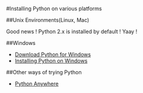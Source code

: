 #Installing Python on various platforms

##Unix Environments(Linux, Mac)

Good news ! Python 2.x is installed by default ! Yaay !

##Windows

* [Download Python for Windows](http://www.python.org/getit/)
* [Installing Python on Windows](http://docs.python-guide.org/en/latest/starting/install/win/)

##Other ways of trying Python

* [Python Anywhere](https://www.pythonanywhere.com/)
